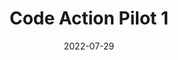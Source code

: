 ---
lang: ko
title: Code Action Pilot 1
date: 2022-07-29
link: https://festa.io/events/2451
thumbnail: 2022-07-29-CodeAction.png
description: >-
  GDG Daegu의 첫번째 오프라인 행사를 클라우드 유랑단이 함께 합니다!
---